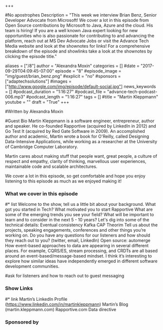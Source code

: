 +++

#No apostrophes  Description = "This week we interview Brian Benz, Senior Developer Advocate from Microsoft! We cover a lot in this episode from Open Source contributions by Microsoft to Java, Azure and the cloud. His team is hiring! If you are a well known Java expert looking for new opportunities who is also passionate for contributing to and advancing the platform, reach out at MS Dev Advocate Jobs or visit the Advance Tech Media website and look at the shownotes for links! For a comprehensive breakdown of the episode and showlinks take a look at the shownotes by clicking the episode title."

aliases = ["/8"]
author = "Alexandra Moxin"
categories = []
#date = "2017-09-29T04:09:45-07:00"
episode = "8"
#episode_image = "img/guest/brian_benz.png"
#explicit = "no"
#sponsors = ["adaptechsolutions"]
#images = ["http://www.google.com/img/episode/default-social.jpg"]
news_keywords = []
#podcast_duration = "1:16:27"
#podcast_file = "advance-tech-podcast-006.mp3"
#podcast_length = "1:16:27"
tags = []
#title = "Martin Kleppmann"
youtube = ""
draft = "True"
+++

#Written by Alexandra Moxin

#Guest Bio
Martin Kleppmann is a software engineer, entrepreneur, author and speaker. He co-founded Rapportive (acquired by LinkedIn in 2012) and Go Test It (acquired by Red Gate Software in 2009). An accomplished author and academic, Martin wrote a book for O'Reilly, called Designing Data-Intensive Applications, while working as a researcher at the University of Cambridge Computer Laboratory.

Martin cares about making stuff that people want, great people, a culture of respect and empathy, clarity of thinking, marvellous user experiences, maintainable code and scalable architectures.

We cover a lot in this episode, so get comfortable and hope you enjoy listening to this episode as much as we enjoyed making it!

### What we cover in this episode

#* list
Welcome to the show, tell us a little bit about your background.
What got you started in Tech?
What motivated you to start Rapportive
What are some of the emerging trends you see your field? What will be important to learn and to consider in the next 5 - 10 years?
Let's dig into some of the technical details:
Eventual consistency
Kafka
CAP Theorim
Tell us about the projects, speaking engagements, conferences and other things you’re working on.
Do you have any questions for our listeners and how should they reach out to you? (twitter, email, LinkedIn)
Open source: automerge
How event-based approaches to data are appearing in several different places. For example, CQRS/ES, stream processing, and CRDTs are all based around an event-based/message-based mindset. I think it’s interesting to explore how similar ideas have independently emerged in different software development communities.


 #ask for listeners and how to reach out to guest messaging


### Show Links

#* []()link
Martin’s LinkedIn Profile (https://www.linkedin.com/in/martinkleppmann)
Martin’s Blog (martin.kleppmann.com)
Rapportive.com
Data directive



### Sponsored by


